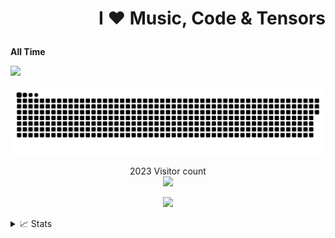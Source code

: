# <p align="right">  **I :heart: Music, Code & Tensors** </p>
 
**All Time**

 
![](https://komarev.com/ghpvc/?username=your-github-username&color=green)                                  

<a href=#><img src="contributions.svg"></a>

<p align="center"> 
  2023 Visitor count<br>
  <img src="https://profile-counter.glitch.me/bhydemi/count.svg" />
</p>

<p align="center">
 
 
<!-- <a href="https://github.com/bhydemi">
    <img src="https://github-readme-stats.vercel.app/api?username=bhydemi&show_icons=true&count_private=true&show_icons=true&hide_border=true&hide_title=true&card_width=300px&hide_rank=true&bg_color=00000000&theme=dracula">
</a> -->

<a href="https://github.com/bhydemi">
    <img src="https://github-stats-alpha.vercel.app/api?username=bhydemi&cc=22272e&tc=37BCF6&ic=fff&bc=0000">
</a>

</p>

<details>
<summary>📈 Stats</summary>
<br>
My Github Stats

![](http://github-profile-summary-cards.vercel.app/api/cards/profile-details?username=bhydemi&theme=dracula) 

![](http://github-profile-summary-cards.vercel.app/api/cards/repos-per-language?username=bhydemi&theme=dracula) 
![](http://github-profile-summary-cards.vercel.app/api/cards/most-commit-language?username=bhydemi&theme=dracula)

![](https://media0.giphy.com/media/3ohs7XWx4zTkL3SKFW/giphy.gif)


<!--
**bhydemi/bhydemi** is a ✨ _special_ ✨ repository because its `README.md` (this file) appears on your GitHub profile.

Here are some ideas to get you started:

- 🔭 I’m currently working on ...
- 🌱 I’m currently learning ...
- 👯 I’m looking to collaborate on ...
- 🤔 I’m looking for help with ...
- 💬 Ask me about ...
- 📫 How to reach me: ...
- 😄 Pronouns: ...
- ⚡ Fun fact: ...
-->
